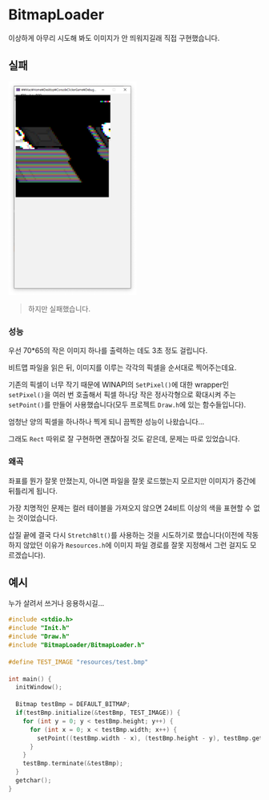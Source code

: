 # BitmapLoader
이상하게 아무리 시도해 봐도 이미지가 안 띄워지길래 직접 구현했습니다.

## 실패

<img alt="result" src="./images/result.png" width="256"/>

> 하지만 실패했습니다.

### 성능

우선 70*65의 작은 이미지 하나를 출력하는 데도 3초 정도 걸립니다.

비트맵 파일을 읽은 뒤, 이미지를 이루는 각각의 픽셀을 순서대로 찍어주는데요.

기존의 픽셀이 너무 작기 때문에 WINAPI의 `SetPixel()`에 대한 wrapper인 `setPixel()`을 여러 번 호출해서 픽셀 하나당 작은 정사각형으로 확대시켜 주는 `setPoint()`를 만들어 사용했습니다(모두 프로젝트 `Draw.h`에 있는 함수들입니다).

엄청난 양의 픽셀을 하나하나 찍게 되니 끔찍한 성능이 나왔습니다...

그래도 `Rect` 따위로 잘 구현하면 괜찮아질 것도 같은데, 문제는 따로 있었습니다.

### 왜곡
좌표를 뭔가 잘못 만졌는지, 아니면 파일을 잘못 로드했는지 모르지만 이미지가 중간에 뒤틀리게 됩니다.

가장 치명적인 문제는 컬러 테이블을 가져오지 않으면 24비트 이상의 색을 표현할 수 없는 것이었습니다.

삽질 끝에 결국 다시 `StretchBlt()`를 사용하는 것을 시도하기로 했습니다(이전에 작동하지 않았던 이유가 `Resources.h`에 이미지 파일 경로를 잘못 지정해서 그런 걸지도 모르겠습니다).

## 예시
누가 살려서 쓰거나 응용하시길...

```c
#include <stdio.h>
#include "Init.h"
#include "Draw.h"
#include "BitmapLoader/BitmapLoader.h"

#define TEST_IMAGE "resources/test.bmp"

int main() {
  initWindow();

  Bitmap testBmp = DEFAULT_BITMAP;
  if(testBmp.initialize(&testBmp, TEST_IMAGE)) {
    for (int y = 0; y < testBmp.height; y++) {
      for (int x = 0; x < testBmp.width; x++) {
        setPoint((testBmp.width - x), (testBmp.height - y), testBmp.getPixel(&testBmp, x, y));
      }
    }
    testBmp.terminate(&testBmp);
  }
  getchar();
}
```
